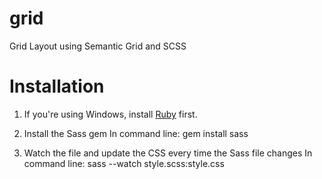 grid
====

Grid Layout using Semantic Grid and SCSS

Installation
============

1. If you're using Windows, install <a href="http://rubyinstaller.org/download.html">Ruby</a> first.

2. Install the Sass gem
   In command line: gem install sass
   
3. Watch the file and update the CSS every time the Sass file changes
   In command line: sass --watch style.scss:style.css

